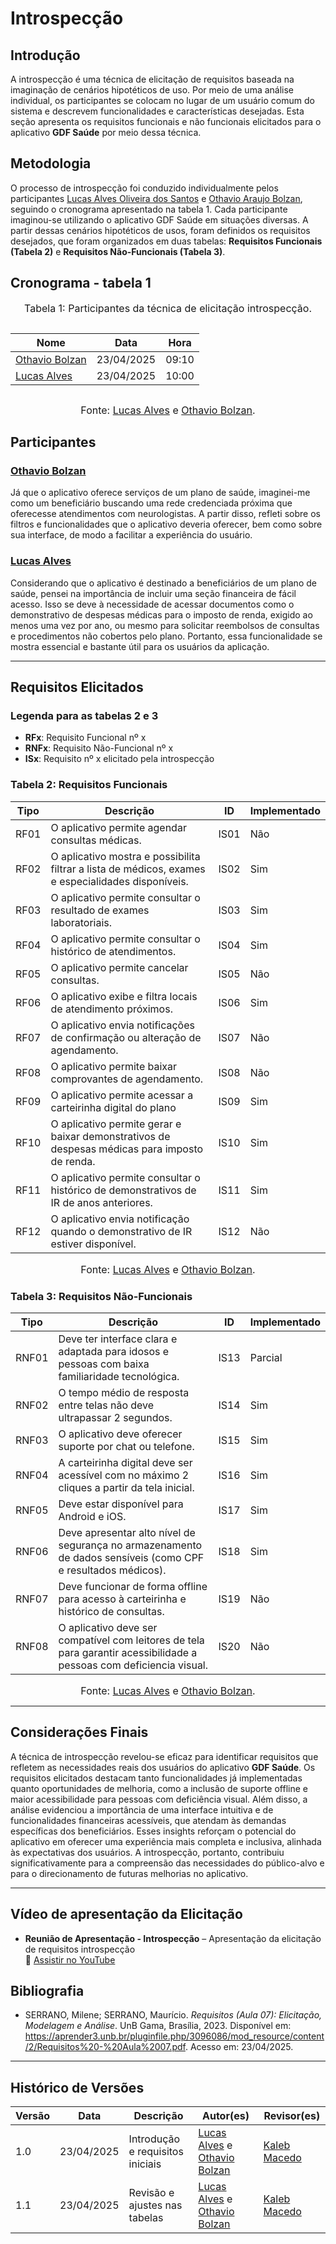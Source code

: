 # Introspecção

## Introdução

A introspecção é uma técnica de elicitação de requisitos baseada na imaginação de cenários hipotéticos de uso. Por meio de uma análise individual, os participantes se colocam no lugar de um usuário comum do sistema e descrevem funcionalidades e características desejadas. Esta seção apresenta os requisitos funcionais e não funcionais elicitados para o aplicativo **GDF Saúde** por meio dessa técnica.

## Metodologia

O processo de introspecção foi conduzido individualmente pelos participantes [Lucas Alves Oliveira dos Santos](https://github.com/LucasAlves71) e [Othavio Araujo Bolzan](https://github.com/bolzanMGB), seguindo o cronograma apresentado na tabela 1. Cada participante imaginou-se utilizando o aplicativo GDF Saúde em situações diversas. A partir dessas cenários hipotéticos de usos, foram definidos os requisitos desejados, que foram organizados em duas tabelas: **Requisitos Funcionais (Tabela 2)** e **Requisitos Não-Funcionais (Tabela 3)**.

## Cronograma - tabela 1

<font size="3"><p style="text-align: center">Tabela 1: Participantes da técnica de elicitação introspecção.</p></font>



<div style="display: flex; justify-content: center;">
  <table>
    <thead>
      <tr>
        <th>Nome</th>
        <th>Data</th>
        <th>Hora</th>
      </tr>
    </thead>
    <tbody>
      <tr>
        <td><a href="https://github.com/bolzanMGB">Othavio Bolzan</a></td>
        <td>23/04/2025</td>
        <td>09:10</td>
      </tr>
      <tr>
        <td><a href="https://github.com/LucasAlves71">Lucas Alves</a></td>
        <td>23/04/2025</td>
        <td>10:00</td>
      </tr>
    </tbody>
  </table>
</div>

<font size="3"><p style="text-align: center">Fonte: [Lucas Alves](https://github.com/LucasAlves71) e [Othavio Bolzan](https://github.com/bolzanMGB).</p></font>


## Participantes

### [Othavio Bolzan](https://github.com/bolzanMGB)

Já que o aplicativo oferece serviços de um plano de saúde, imaginei-me como um beneficiário buscando uma rede credenciada próxima que oferecesse atendimentos com neurologistas. A partir disso, refleti sobre os filtros e funcionalidades que o aplicativo deveria oferecer, bem como sobre sua interface, de modo a facilitar a experiência do usuário.

### [Lucas Alves](https://github.com/LucasAlves71)

Considerando que o aplicativo é destinado a beneficiários de um plano de saúde, pensei na importância de incluir uma seção financeira de fácil acesso. Isso se deve à necessidade de acessar documentos como o demonstrativo de despesas médicas para o imposto de renda, exigido ao menos uma vez por ano, ou mesmo para solicitar reembolsos de consultas e procedimentos não cobertos pelo plano. Portanto, essa funcionalidade se mostra essencial e bastante útil para os usuários da aplicação.

---

## Requisitos Elicitados

### Legenda para as tabelas 2 e 3

- **RFx**: Requisito Funcional nº x  
- **RNFx**: Requisito Não-Funcional nº x  
- **ISx**: Requisito nº x elicitado pela introspecção  

### Tabela 2: Requisitos Funcionais


| Tipo | Descrição | ID | Implementado |
|------|-----------|----|--------------|
| RF01 | O aplicativo permite agendar consultas médicas. | IS01 | Não |
| RF02 | O aplicativo mostra e possibilita filtrar a lista de médicos, exames e especialidades disponíveis. | IS02 | Sim |
| RF03 | O aplicativo permite consultar o resultado de exames laboratoriais. | IS03 | Sim |
| RF04 | O aplicativo permite consultar o histórico de atendimentos. | IS04 | Sim |
| RF05 | O aplicativo permite cancelar consultas. | IS05 | Não |
| RF06 | O aplicativo exibe e filtra locais de atendimento próximos. | IS06 | Sim |
| RF07 | O aplicativo envia notificações de confirmação ou alteração de agendamento. | IS07 | Não |
| RF08 | O aplicativo permite baixar comprovantes de agendamento. | IS08 | Não |
| RF09 | O aplicativo permite acessar a carteirinha digital do plano | IS09 | Sim |
| RF10 | O aplicativo permite gerar e baixar demonstrativos de despesas médicas para imposto de renda. | IS10 | Sim |
| RF11 | O aplicativo permite consultar o histórico de demonstrativos de IR de anos anteriores. | IS11 | Sim |
| RF12 | O aplicativo envia notificação quando o demonstrativo de IR estiver disponível. | IS12 | Não |


<font size="3"><p style="text-align: center">Fonte: [Lucas Alves](https://github.com/LucasAlves71) e [Othavio Bolzan](https://github.com/bolzanMGB).</p></font>

### Tabela 3: Requisitos Não-Funcionais


| Tipo | Descrição | ID | Implementado |
|------|-----------|----|--------------|
| RNF01 | Deve ter interface clara e adaptada para idosos e pessoas com baixa familiaridade tecnológica. | IS13 | Parcial |
| RNF02 | O tempo médio de resposta entre telas não deve ultrapassar 2 segundos. | IS14 | Sim |
| RNF03 | O aplicativo deve oferecer suporte por chat ou telefone. | IS15 | Sim |
| RNF04 | A carteirinha digital deve ser acessível com no máximo 2 cliques a partir da tela inicial. | IS16 | Sim |
| RNF05 | Deve estar disponível para Android e iOS. | IS17 | Sim |
| RNF06 | Deve apresentar alto nível de segurança no armazenamento de dados sensíveis (como CPF e resultados médicos). | IS18 | Sim |
| RNF07 | Deve funcionar de forma offline para acesso à carteirinha e histórico de consultas. | IS19 | Não |
| RNF08 | O aplicativo deve ser compatível com leitores de tela para garantir acessibilidade a pessoas com deficiencia visual. | IS20 | Não |



<font size="3"><p style="text-align: center">Fonte: [Lucas Alves](https://github.com/LucasAlves71) e [Othavio Bolzan](https://github.com/bolzanMGB).</p></font>

---

## Considerações Finais

A técnica de introspecção revelou-se eficaz para identificar requisitos que refletem as necessidades reais dos usuários do aplicativo **GDF Saúde**. Os requisitos elicitados destacam tanto funcionalidades já implementadas quanto oportunidades de melhoria, como a inclusão de suporte offline e maior acessibilidade para pessoas com deficiência visual. Além disso, a análise evidenciou a importância de uma interface intuitiva e de funcionalidades financeiras acessíveis, que atendam às demandas específicas dos beneficiários. Esses insights reforçam o potencial do aplicativo em oferecer uma experiência mais completa e inclusiva, alinhada às expectativas dos usuários. A introspecção, portanto, contribuiu significativamente para a compreensão das necessidades do público-alvo e para o direcionamento de futuras melhorias no aplicativo.

---

## Vídeo de apresentação da Elicitação
- **Reunião de Apresentação - Introspecção** – Apresentação da elicitação de requisitos introspecção  
  🔗 [Assistir no YouTube](https://youtu.be/N8buZteffsk)

## Bibliografia

- SERRANO, Milene; SERRANO, Maurício. *Requisitos (Aula 07): Elicitação, Modelagem e Análise*. UnB Gama, Brasília, 2023. Disponível em: https://aprender3.unb.br/pluginfile.php/3096086/mod_resource/content/2/Requisitos%20-%20Aula%2007.pdf. Acesso em: 23/04/2025.

---

## Histórico de Versões

| Versão | Data | Descrição | Autor(es) | Revisor(es) |
|--------|------|-----------|-----------|-------------|
| 1.0 | 23/04/2025 | Introdução e requisitos iniciais | [Lucas Alves](https://github.com/LucasAlves71) e [Othavio Bolzan](https://github.com/bolzanMGB) | [Kaleb Macedo](https://github.com/kalebmacedo) |
| 1.1 | 23/04/2025 | Revisão e ajustes nas tabelas | [Lucas Alves](https://github.com/LucasAlves71) e [Othavio Bolzan](https://github.com/bolzanMGB) | [Kaleb Macedo](https://github.com/kalebmacedo) |
